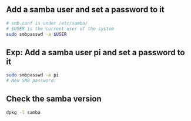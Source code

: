 ## Add a samba user and set a password to it
```bash
# smb.conf is under /etc/samba/
# $USER is the current user of the system
sudo smbpasswd -a $USER
```

## Exp: Add a samba user pi and set a password to it
```bash
sudo smbpasswd -a pi
# New SMB password:
```

## Check the samba version
```bash
dpkg -l samba
```
